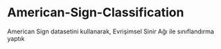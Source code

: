 # American-Sign-Classification
American Sign datasetini kullanarak, Evrişimsel Sinir Ağı ile sınıflandırma yaptık
